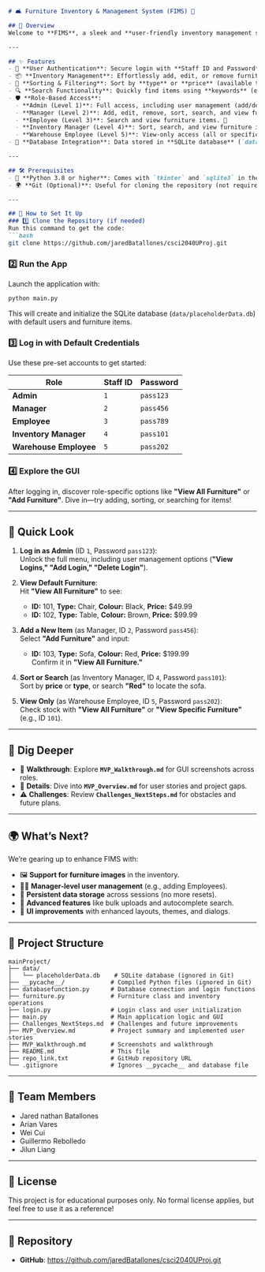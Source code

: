 ```markdown
# 🛋️ Furniture Inventory & Management System (FIMS) 🎉

## 🌟 Overview
Welcome to **FIMS**, a sleek and **user-friendly inventory management system** crafted for small-to-medium furniture stores! Originally a command-line tool, we’ve elevated it to a **Tkinter-based GUI** for this MVP. Featuring **secure login with role-based access** for **Admin, Manager, Employee, Inventory Manager, and Warehouse Employee** roles, FIMS empowers users to **track furniture, add or remove items, sort, search by keywords, and view specifics**—all backed by a robust **SQLite database**. This is our proud submission for the project milestone! 🚀

---

## ✨ Features
- 🔐 **User Authentication**: Secure login with **Staff ID and Password**, customized by role-based access levels (1-5).  
- 📦 **Inventory Management**: Effortlessly add, edit, or remove furniture items via an intuitive GUI.  
- 🔄 **Sorting & Filtering**: Sort by **type** or **price** (available to **Managers** and **Inventory Managers**).  
- 🔍 **Search Functionality**: Quickly find items using **keywords** (e.g., type or color) (available to **Employees** and **Inventory Managers**).  
- 🛡️ **Role-Based Access**:  
  - **Admin (Level 1)**: Full access, including user management (add/delete users). 🧑‍💼  
  - **Manager (Level 2)**: Add, edit, remove, sort, search, and view furniture. 🖥️  
  - **Employee (Level 3)**: Search and view furniture items. 👀  
  - **Inventory Manager (Level 4)**: Sort, search, and view furniture items. 📊  
  - **Warehouse Employee (Level 5)**: View-only access (all or specific items). 📋  
- 💾 **Database Integration**: Data stored in **SQLite database** (`data/placeholderData.db`), initialized with defaults on startup.  

---

## 🛠️ Prerequisites
- 🐍 **Python 3.8 or higher**: Comes with `tkinter` and `sqlite3` in the standard library.  
- 🌍 **Git (Optional)**: Useful for cloning the repository (not required if using the zip file).  

---

## 🚀 How to Set It Up
### 1️⃣ Clone the Repository (if needed)
Run this command to get the code:  
```bash
git clone https://github.com/jaredBatallones/csci2040UProj.git
```

### 2️⃣ Run the App
Launch the application with:  
```bash
python main.py
```
This will create and initialize the SQLite database (`data/placeholderData.db`) with default users and furniture items.

### 3️⃣ Log in with Default Credentials
Use these pre-set accounts to get started:  

| Role                 | Staff ID | Password  |
|----------------------|----------|-----------|
| **Admin**            | `1`      | `pass123` |
| **Manager**          | `2`      | `pass456` |
| **Employee**         | `3`      | `pass789` |
| **Inventory Manager**| `4`      | `pass101` |
| **Warehouse Employee**| `5`     | `pass202` |

### 4️⃣ Explore the GUI
After logging in, discover role-specific options like **"View All Furniture"** or **"Add Furniture"**. Dive in—try adding, sorting, or searching for items!

---

## 👀 Quick Look
1. **Log in as Admin** (ID `1`, Password `pass123`):  
   Unlock the full menu, including user management options (**"View Logins," "Add Login," "Delete Login"**).  

2. **View Default Furniture**:  
   Hit **"View All Furniture"** to see:  
   - **ID:** 101, **Type:** Chair, **Colour:** Black, **Price:** $49.99  
   - **ID:** 102, **Type:** Table, **Colour:** Brown, **Price:** $99.99  

3. **Add a New Item** (as Manager, ID `2`, Password `pass456`):  
   Select **"Add Furniture"** and input:  
   - **ID:** 103, **Type:** Sofa, **Colour:** Red, **Price:** $199.99  
   Confirm it in **"View All Furniture."**

4. **Sort or Search** (as Inventory Manager, ID `4`, Password `pass101`):  
   Sort by **price** or **type**, or search **"Red"** to locate the sofa.  

5. **View Only** (as Warehouse Employee, ID `5`, Password `pass202`):  
   Check stock with **"View All Furniture"** or **"View Specific Furniture"** (e.g., ID `101`).  

---

## 📖 Dig Deeper
- 📸 **Walkthrough**: Explore **`MVP_Walkthrough.md`** for GUI screenshots across roles.  
- 📖 **Details**: Dive into **`MVP_Overview.md`** for user stories and project gaps.  
- ⚠️ **Challenges**: Review **`Challenges_NextSteps.md`** for obstacles and future plans.  

---

## 🌍 What’s Next?
We’re gearing up to enhance FIMS with:  
- 🖼️ **Support for furniture images** in the inventory.  
- 🧑‍💼 **Manager-level user management** (e.g., adding Employees).  
- 💾 **Persistent data storage** across sessions (no more resets).  
- 🔧 **Advanced features** like bulk uploads and autocomplete search.  
- 🎨 **UI improvements** with enhanced layouts, themes, and dialogs.  

---

## 📁 Project Structure
```
mainProject/
├── data/
│   └── placeholderData.db    # SQLite database (ignored in Git)
├── __pycache__/             # Compiled Python files (ignored in Git)
├── databasefunction.py      # Database connection and login functions
├── furniture.py             # Furniture class and inventory operations
├── login.py                 # Login class and user initialization
├── main.py                  # Main application logic and GUI
├── Challenges_NextSteps.md  # Challenges and future improvements
├── MVP_Overview.md          # Project summary and implemented user stories
├── MVP_Walkthrough.md       # Screenshots and walkthrough
├── README.md                # This file
├── repo_link.txt            # GitHub repository URL
└── .gitignore               # Ignores __pycache__ and database file
```

---

## 👥 Team Members
- Jared nathan Batallones
- Arian Vares
- Wei Cui
- Guillermo Rebolledo
- Jilun Liang 

---

## 📜 License
This project is for educational purposes only. No formal license applies, but feel free to use it as a reference!  

---

## 🔗 Repository
- **GitHub**: https://github.com/jaredBatallones/csci2040UProj.git 
```